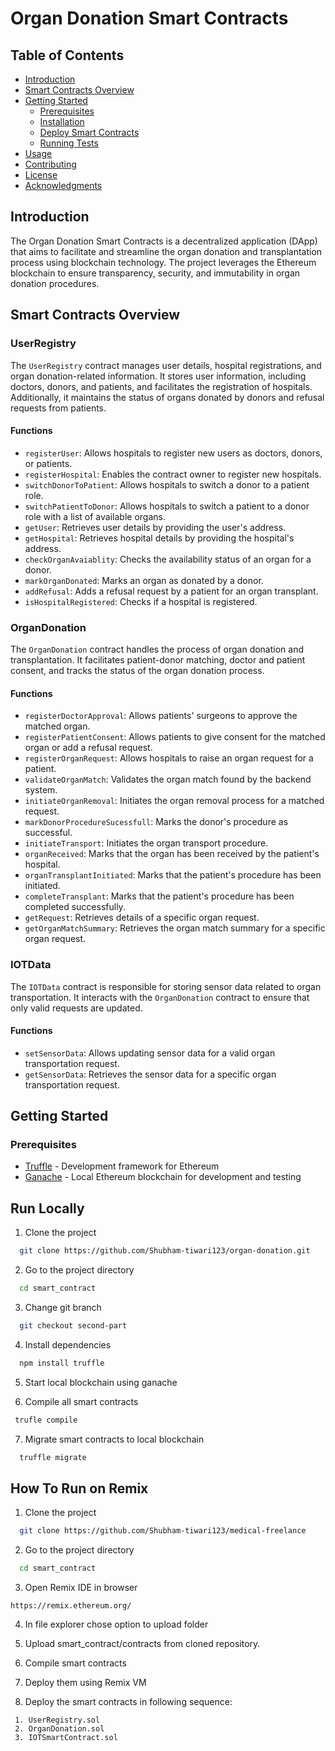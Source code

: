 # Organ Donation Smart Contracts



## Table of Contents

- [Introduction](#introduction)
- [Smart Contracts Overview](#smart-contracts-overview)
- [Getting Started](#getting-started)
  - [Prerequisites](#prerequisites)
  - [Installation](#installation)
  - [Deploy Smart Contracts](#deploy-smart-contracts)
  - [Running Tests](#running-tests)
- [Usage](#usage)
- [Contributing](#contributing)
- [License](#license)
- [Acknowledgments](#acknowledgments)

## Introduction

The Organ Donation Smart Contracts is a decentralized application (DApp) that aims to facilitate and streamline the organ donation and transplantation process using blockchain technology. The project leverages the Ethereum blockchain to ensure transparency, security, and immutability in organ donation procedures.

## Smart Contracts Overview

### UserRegistry

The `UserRegistry` contract manages user details, hospital registrations, and organ donation-related information. It stores user information, including doctors, donors, and patients, and facilitates the registration of hospitals. Additionally, it maintains the status of organs donated by donors and refusal requests from patients.

#### Functions

- `registerUser`: Allows hospitals to register new users as doctors, donors, or patients.
- `registerHospital`: Enables the contract owner to register new hospitals.
- `switchDonorToPatient`: Allows hospitals to switch a donor to a patient role.
- `switchPatientToDonor`: Allows hospitals to switch a patient to a donor role with a list of available organs.
- `getUser`: Retrieves user details by providing the user's address.
- `getHospital`: Retrieves hospital details by providing the hospital's address.
- `checkOrganAvaiablity`: Checks the availability status of an organ for a donor.
- `markOrganDonated`: Marks an organ as donated by a donor.
- `addRefusal`: Adds a refusal request by a patient for an organ transplant.
- `isHospitalRegistered`: Checks if a hospital is registered.

### OrganDonation

The `OrganDonation` contract handles the process of organ donation and transplantation. It facilitates patient-donor matching, doctor and patient consent, and tracks the status of the organ donation process.

#### Functions

- `registerDoctorApproval`: Allows patients' surgeons to approve the matched organ.
- `registerPatientConsent`: Allows patients to give consent for the matched organ or add a refusal request.
- `registerOrganRequest`: Allows hospitals to raise an organ request for a patient.
- `validateOrganMatch`: Validates the organ match found by the backend system.
- `initiateOrganRemoval`: Initiates the organ removal process for a matched request.
- `markDonorProcedureSucessfull`: Marks the donor's procedure as successful.
- `initiateTransport`: Initiates the organ transport procedure.
- `organReceived`: Marks that the organ has been received by the patient's hospital.
- `organTransplantInitiated`: Marks that the patient's procedure has been initiated.
- `completeTransplant`: Marks that the patient's procedure has been completed successfully.
- `getRequest`: Retrieves details of a specific organ request.
- `getOrganMatchSummary`: Retrieves the organ match summary for a specific organ request.

### IOTData

The `IOTData` contract is responsible for storing sensor data related to organ transportation. It interacts with the `OrganDonation` contract to ensure that only valid requests are updated.

#### Functions

- `setSensorData`: Allows updating sensor data for a valid organ transportation request.
- `getSensorData`: Retrieves the sensor data for a specific organ transportation request.

## Getting Started

### Prerequisites

- [Truffle](https://www.trufflesuite.com/truffle) - Development framework for Ethereum
- [Ganache](https://www.trufflesuite.com/ganache) - Local Ethereum blockchain for development and testing


## Run Locally

1. Clone the project

```bash
  git clone https://github.com/Shubham-tiwari123/organ-donation.git
```

2. Go to the project directory

```bash
  cd smart_contract
```

3. Change git branch

```bash
  git checkout second-part
```

4. Install dependencies

```bash
  npm install truffle
```

5. Start local blockchain using ganache

6. Compile all smart contracts
```bash
 trufle compile
 ```

7. Migrate smart contracts to local blockchain
```bash
  truffle migrate
  ```







## How To Run on Remix
1. Clone the project

```bash
  git clone https://github.com/Shubham-tiwari123/medical-freelance
```

2. Go to the project directory

```bash
  cd smart_contract
```

3. Open Remix IDE in browser
  ```
  https://remix.ethereum.org/
  ```

4. In file explorer chose option to upload folder

5. Upload smart_contract/contracts from cloned repository.

6. Compile smart contracts

7. Deploy them using Remix VM

8. Deploy the smart contracts in following sequence:
  ```
   1. UserRegistry.sol
   2. OrganDonation.sol
   3. IOTSmartContract.sol
   ```
   
